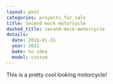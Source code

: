 ```yaml
---
layout: post
categories: projects_for_sale
title: Second mock motorcycle
dashed_title: second-mock-motorcycle
details:
  date: 2016-01-31
  year: 2011
  make: no idea
  model: custom
---
```

This is a pretty cool looking motorcycle!
